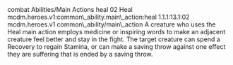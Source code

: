 <ability>
  <metadata>
    <class>combat</class>
    <file_dpath>Abilities/Main Actions</file_dpath>
    <item_id>heal</item_id>
    <item_index>02</item_index>
    <item_name>Heal</item_name>
    <scc>mcdm.heroes.v1:common\_ability.main\_action:heal</scc>
    <scdc>1.1.1:13.1:02</scdc>
    <source>mcdm.heroes.v1</source>
    <type>common\_ability/main\_action</type>
  </metadata>
  <effects>
    <effect type="mundane">A creature who uses the Heal main action employs medicine or inspiring words to make an adjacent creature feel better and stay in the fight. The target creature can spend a Recovery to regain Stamina, or can make a saving throw against one effect they are suffering that is ended by a saving throw.</effect>
  </effects>
</ability>
